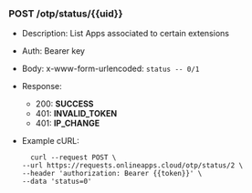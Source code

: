### POST /otp/status/{{uid}}
- Description: List Apps associated to certain extensions
- Auth: Bearer key
- Body: x-www-form-urlencoded: `status -- 0/1`
- Response:
    - 200: **SUCCESS**
    - 401: **INVALID_TOKEN**
    - 401: **IP_CHANGE**
    
- Example cURL:
  ```
    curl --request POST \
  --url https://requests.onlineapps.cloud/otp/status/2 \
  --header 'authorization: Bearer {{token}}' \
  --data 'status=0'
